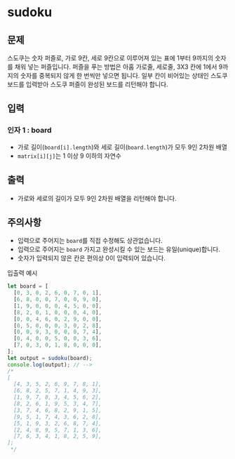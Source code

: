 sudoku
======

문제
--

스도쿠는 숫자 퍼즐로, 가로 9칸, 세로 9칸으로 이루어져 있는 표에 1부터 9까지의 숫자를 채워 넣는 퍼즐입니다. 퍼즐을 푸는 방법은 아홉 가로줄, 세로줄, 3X3 칸에 1에서 9까지의 숫자를 중복되지 않게 한 번씩만 넣으면 됩니다. 일부 칸이 비어있는 상태인 스도쿠 보드를 입력받아 스도쿠 퍼즐이 완성된 보드를 리턴해야 합니다.

입력
--

### 인자 1 : board

*   가로 길이(`board[i].length`)와 세로 길이(`board.length`)가 모두 9인 2차원 배열
*   `matrix[i][j]`는 1 이상 9 이하의 자연수

출력
--

*   가로와 세로의 길이가 모두 9인 2차원 배열을 리턴해야 합니다.

주의사항
----

*   입력으로 주어지는 `board`를 직접 수정해도 상관없습니다.
*   입력으로 주어지는 `board` 가지고 완성시킬 수 있는 보드는 유일(unique)합니다.
*   숫자가 입력되지 않은 칸은 편의상 0이 입력되어 있습니다.

입출력 예시
```js
let board = [
  [0, 3, 0, 2, 6, 0, 7, 0, 1],
  [6, 8, 0, 0, 7, 0, 0, 9, 0],
  [1, 9, 0, 0, 0, 4, 5, 0, 0],
  [8, 2, 0, 1, 0, 0, 0, 4, 0],
  [0, 0, 4, 6, 0, 2, 9, 0, 0],
  [0, 5, 0, 0, 0, 3, 0, 2, 8],
  [0, 0, 9, 3, 0, 0, 0, 7, 4],
  [0, 4, 0, 0, 5, 0, 0, 3, 6],
  [7, 0, 3, 0, 1, 8, 0, 0, 0],
];
let output = sudoku(board);
console.log(output); // -->
/* 
[
  [4, 3, 5, 2, 6, 9, 7, 8, 1],
  [6, 8, 2, 5, 7, 1, 4, 9, 3],
  [1, 9, 7, 8, 3, 4, 5, 6, 2],
  [8, 2, 6, 1, 9, 5, 3, 4, 7],
  [3, 7, 4, 6, 8, 2, 9, 1, 5],
  [9, 5, 1, 7, 4, 3, 6, 2, 8],
  [5, 1, 9, 3, 2, 6, 8, 7, 4],
  [2, 4, 8, 9, 5, 7, 1, 3, 6],
  [7, 6, 3, 4, 1, 8, 2, 5, 9],
];
 */
```